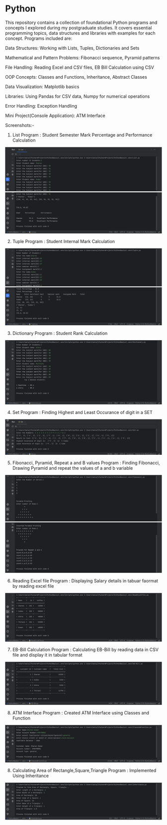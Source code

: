 # Python
This repository contains a collection of foundational Python programs and concepts I explored during my postgraduate studies. It covers essential programming topics, data structures and libraries with examples for each concept. Programs included are:

Data Structures: Working with Lists, Tuples, Dictionaries and Sets

Mathematical and Pattern Problems: Fibonacci sequence, Pyramid patterns

File Handling: Reading Excel and CSV files, EB Bill Calculation using CSV

OOP Concepts: Classes and Functions, Inheritance, Abstract Classes

Data Visualization: Matplotlib basics

Libraries: Using Pandas for CSV data, Numpy for numerical operations

Error Handling: Exception Handling

Mini Project(Console Application): ATM Interface

Screenshots:-

1) List Program : Student Semester Mark Percentage and Performance Calculation

![L1](L1.png)
![L2](L2.png)

2) Tuple Program : Student Internal Mark Calculation

![T1](T1.png)
![T2](T2.png)

3) Dictionary Program : Student Rank Calculation

![D1](D1.png)

4) Set Program : Finding Highest and Least Occurance of digit in a SET

![S1](S1.png)

5) Fibonacci, Pyramid, Repeat a and B values Program : Finding Fibonacci, Drawing Pyramid and repeat the values of a and b variable

![F1](F1.png)
![F2](F2.png)

6) Reading Excel file Program : Displaying Salary details in tabuar faormat by reading excel file

![E1](E1.png)

7) EB-Bill Calculation Program : Calculating EB-Bill by reading data in CSV file and display it in tabular format

![EB](EB.png)

8) ATM Interface Program : Created ATM Interface using Classes and Function

![ATM](ATM.png)

8) Calculating Area of Rectangle,Square,Triangle Program : Implemented Using Inheritance

![I](I.png)
